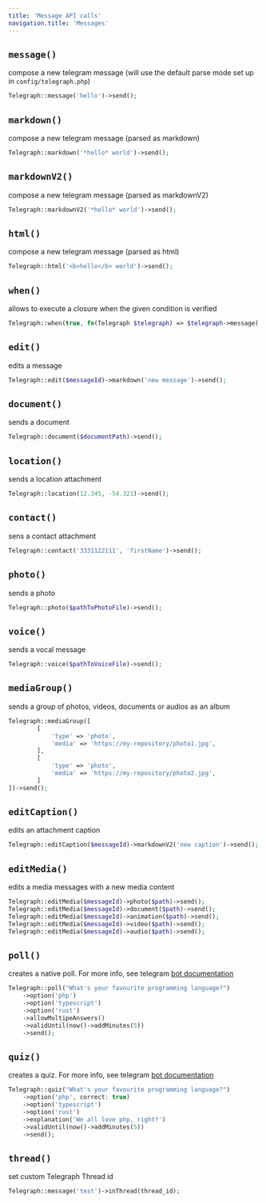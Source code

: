 ```yaml
---
title: 'Message API calls'
navigation.title: 'Messages'
---
```



## `message()`

compose a new telegram message (will use the default parse mode set up in `config/telegraph.php`)

```php
Telegraph::message('hello')->send();
```



## `markdown()`

compose a new telegram message (parsed as markdown)

```php
Telegraph::markdown('*hello* world')->send();
```

## `markdownV2()`

compose a new telegram message (parsed as markdownV2)

```php
Telegraph::markdownV2('*hello* world')->send();
```


## `html()`

compose a new telegram message (parsed as html)

```php
Telegraph::html('<b>hello</b> world')->send();
```

## `when()`

allows to execute a closure when the given condition is verified

```php
Telegraph::when(true, fn(Telegraph $telegraph) => $telegraph->message('conditional message')->send());
```



## `edit()`

edits a message

```php
Telegraph::edit($messageId)->markdown('new message')->send();
```



## `document()`

sends a document

```php
Telegraph::document($documentPath)->send();
```

## `location()`

sends a location attachment

```php
Telegraph::location(12.345, -54.321)->send();
```

## `contact()`

sens a contact attachment

```php
Telegraph::contact('3331122111', 'firstName')->send();
```

## `photo()`

sends a photo

```php
Telegraph::photo($pathToPhotoFile)->send();
```

## `voice()`

sends a vocal message

```php
Telegraph::voice($pathToVoiceFile)->send();
```

## `mediaGroup()`
<a id='media-group'></a>

sends a group of photos, videos, documents or audios as an album

```php
Telegraph::mediaGroup([
        [
            'type' => 'photo',
            'media' => 'https://my-repository/photo1.jpg',
        ],
        [
            'type' => 'photo',
            'media' => 'https://my-repository/photo2.jpg',
        ]              
])->send();
```



## `editCaption()`
<a id='edit-caption'></a>

edits an attachment caption

```php
Telegraph::editCaption($messageId)->markdownV2('new caption')->send();
```

## `editMedia()`
<a id='edit-media'></a>

edits a media messages with a new media content

```php
Telegraph::editMedia($messageId)->photo($path)->send();
Telegraph::editMedia($messageId)->document($path)->send();
Telegraph::editMedia($messageId)->animation($path)->send();
Telegraph::editMedia($messageId)->video($path)->send();
Telegraph::editMedia($messageId)->audio($path)->send();
```


## `poll()`

creates a native poll. For more info, see telegram [bot documentation](https://core.telegram.org/bots/api#sendpoll)

```php
Telegraph::poll("What's your favourite programming language?")
    ->option('php')
    ->option('typescript')
    ->option('rust')
    ->allowMultipeAnswers()
    ->validUntil(now()->addMinutes(5))
    ->send();
```

## `quiz()`

creates a quiz. For more info, see telegram [bot documentation](https://core.telegram.org/bots/api#sendpoll)

```php
Telegraph::quiz("What's your favourite programming language?")
    ->option('php', correct: true)
    ->option('typescript')
    ->option('rust')
    ->explanation('We all love php, right?')
    ->validUntil(now()->addMinutes(5))
    ->send();
```


## `thread()`

set custom Telegraph Thread id

```php
Telegraph::message('test')->inThread(thread_id);
```
